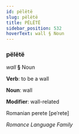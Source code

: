 ```yaml
---
id: pëlëtë
slug: pëlëtë
title: PËLËTË
sidebar_position: 532
hoverText: wall § Noun
---
```


### pëlëtë

*wall* **§** Noun

**Verb**: to be a wall

**Noun**: wall

**Modifier**: wall-related

Romanian perete [peˈrete]

*Romance Language Family*